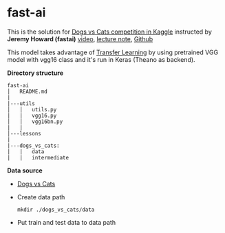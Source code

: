 # fast-ai
This is the solution for [Dogs vs Cats competition in Kaggle](https://www.kaggle.com/c/dogs-vs-cats-redux-kernels-edition) instructed by **Jeremy Howard (fastai)** [video](https://www.youtube.com/watch?v=e3aM6XTekJc&t=5474s), [lecture note](http://wiki.fast.ai/index.php/Lesson_2_Notes), [Github](https://github.com/fastai/courses/blob/master/deeplearning1/nbs/dogs_cats_redux.ipynb)

This model takes advantage of [Transfer Learning](http://cs231n.github.io/transfer-learning/) by using pretrained VGG model with vgg16 class and it's run in Keras (Theano as backend).

**Directory structure**
```
fast-ai
│   README.md
|
|---utils
│   │   utils.py
|   |   vgg16.py
│   │   vgg16bn.py
|   |
│---lessons
|   
|---dogs_vs_cats:
|   |   data
|   |   intermediate
```

**Data source**
- [Dogs vs Cats](https://www.kaggle.com/c/dogs-vs-cats)
 + Create data path
 
     ```mkdir ./dogs_vs_cats/data```
 + Put train and test data to data path
 
